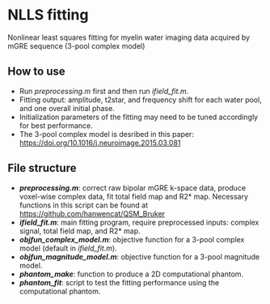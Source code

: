 # NLLS fitting
Nonlinear least squares fitting for myelin water imaging data acquired by mGRE sequence (3-pool complex model) 

## How to use
- Run *preprocessing.m* first and then run *ifield_fit.m*.
- Fitting output: amplitude, t2star, and frequency shift for each water pool, and one overall initial phase. 
- Initialization parameters of the fitting may need to be tuned accordingly for best performance.
- The 3-pool complex model is desribed in this paper: https://doi.org/10.1016/j.neuroimage.2015.03.081

## File structure
- ***preprocessing.m***: correct raw bipolar mGRE k-space data, produce voxel-wise complex data, fit total field map and R2* map. Necessary functions in this script can be found at https://github.com/hanwencat/QSM_Bruker
- ***ifield_fit.m***: main fitting program, require preprocessed inputs: complex signal, total field map, and R2* map.
- ***objfun_complex_model.m***: objective function for a 3-pool complex model (default in *ifield_fit.m*).
- ***objfun_magnitude_model.m***: objective function for a 3-pool magnitude model.
- ***phantom_make***: function to produce a 2D computational phantom.
- ***phantom_fit***: script to test the fitting performance using the computational phantom.
